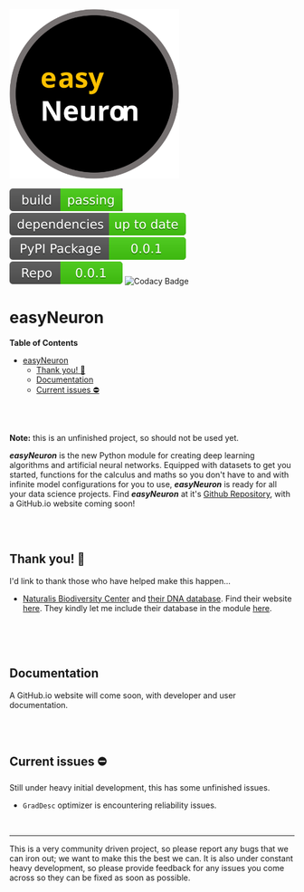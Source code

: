 <img src="Images/logo.svg" width="300rem"></img>

<p float="left">
  <img src="Images/build%20badge.svg"/>
  <img src="Images/dependency%20badge.svg"/>
  <img src="Images/pypi%20badge.svg" href="https://pypi.org/project/easyNeuron/"/>
  <img src="Images/repo%20badge.svg" href="https://github.com/Password-Classified/easyNeuron"/>
  <img alt="Codacy Badge" src="https://app.codacy.com/project/badge/Grade/780726496bc3441e829510182f483249"/>

<br/>

# easyNeuron

**Table of Contents**

- [easyNeuron](#easyneuron)
  - [Thank you! 🎉](#thank-you-)
  - [Documentation](#documentation)
  - [Current issues ⛔](#current-issues-)

<br/>
<br/>

**Note:** this is an unfinished project, so should not be used yet.
<br/>

***easyNeuron*** is the new Python module for creating deep learning algorithms and artificial
neural networks. Equipped with datasets to get you started, functions for the calculus and
maths so you don't have to and with infinite model configurations for you to use, ***easyNeuron*** is ready for all your data science projects. Find ***easyNeuron*** at it's [Github Repository](https://github.com/Password-Classified/easyNeuron), with a GitHub.io website coming soon!

<br/>
<br/>

## Thank you! 🎉
I'd link to thank those who have helped make this happen...

- [Naturalis Biodiversity Center](https://github.com/naturalis) and [their DNA database](https://github.com/naturalis/Custom-databases-DNA-sequences). Find their website [here](https://www.naturalis.nl/). They kindly let me include their database in the module [here](https://github.com/naturalis/Custom-databases-DNA-sequences/issues/10).

<br/>
<br/>
<br/>

## Documentation

A GitHub.io website will come soon, with developer and user documentation.

<br/>
<br/>

## Current issues ⛔

Still under heavy initial development, this has some unfinished issues.

- `GradDesc` optimizer is encountering reliability issues.

<br/>

-----------

This is a very community driven project, so please report any bugs that we can iron out;
we want to make this the best we can. It is also under constant heavy development, so
please provide feedback for any issues you come across so they can be fixed as soon as possible.
